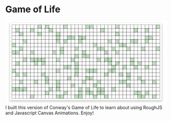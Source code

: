 # Game of Life
![Game Image](https://raw.githubusercontent.com/rashidlasker/game-of-life/master/img/game.PNG)
I built this version of Conway's Game of Life to learn about using RoughJS and Javascript Canvas Animations. Enjoy!